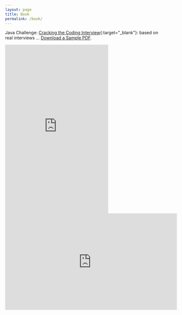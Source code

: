 ```yaml
---
layout: page
title: Book
permalink: /book/
---
```


Java Challenge: [Cracking the Coding Interview](https://amzn.to/3nHksEF){:target="_blank"}: based on real interviews ... [Download a Sample PDF](/assets/files/sample.pdf).

<iframe type="text/html" width="336" height="550" frameborder="0" allowfullscreen style="max-width:100%" src="https://lesen.amazon.de/kp/card?asin=B086JCK6C4&preview=inline&linkCode=kpe&ref_=cm_sw_r_kb_dp_f2H6Fb7NENATK&tag=codersite20-20" ></iframe>

<iframe width="560" height="315" src="https://www.youtube.com/embed/wnMA_YQgAaE" frameborder="0" allow="accelerometer; autoplay; clipboard-write; encrypted-media; gyroscope; picture-in-picture" allowfullscreen></iframe>
